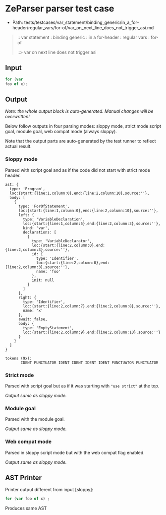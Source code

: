 # ZeParser parser test case

- Path: tests/testcases/var_statement/binding_generic/in_a_for-header/regular_vars/for-of/var_on_next_line_does_not_trigger_asi.md

> :: var statement : binding generic : in a for-header : regular vars : for-of
>
> ::> var on next line does not trigger asi

## Input

`````js
for (var
foo of x);
`````

## Output

_Note: the whole output block is auto-generated. Manual changes will be overwritten!_

Below follow outputs in four parsing modes: sloppy mode, strict mode script goal, module goal, web compat mode (always sloppy).

Note that the output parts are auto-generated by the test runner to reflect actual result.

### Sloppy mode

Parsed with script goal and as if the code did not start with strict mode header.

`````
ast: {
  type: 'Program',
  loc:{start:{line:1,column:0},end:{line:2,column:10},source:''},
  body: [
    {
      type: 'ForOfStatement',
      loc:{start:{line:1,column:0},end:{line:2,column:10},source:''},
      left: {
        type: 'VariableDeclaration',
        loc:{start:{line:1,column:5},end:{line:2,column:3},source:''},
        kind: 'var',
        declarations: [
          {
            type: 'VariableDeclarator',
            loc:{start:{line:2,column:0},end:{line:2,column:3},source:''},
            id: {
              type: 'Identifier',
              loc:{start:{line:2,column:0},end:{line:2,column:3},source:''},
              name: 'foo'
            },
            init: null
          }
        ]
      },
      right: {
        type: 'Identifier',
        loc:{start:{line:2,column:7},end:{line:2,column:8},source:''},
        name: 'x'
      },
      await: false,
      body: {
        type: 'EmptyStatement',
        loc:{start:{line:2,column:9},end:{line:2,column:10},source:''}
      }
    }
  ]
}

tokens (9x):
       IDENT PUNCTUATOR IDENT IDENT IDENT IDENT PUNCTUATOR PUNCTUATOR
`````

### Strict mode

Parsed with script goal but as if it was starting with `"use strict"` at the top.

_Output same as sloppy mode._

### Module goal

Parsed with the module goal.

_Output same as sloppy mode._

### Web compat mode

Parsed in sloppy script mode but with the web compat flag enabled.

_Output same as sloppy mode._

## AST Printer

Printer output different from input [sloppy]:

````js
for (var foo of x) ;
````

Produces same AST
